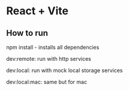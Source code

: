 # React + Vite


## How to run

npm install - installs all dependencies

dev:remote: run with http services

dev:local: run with mock local storage services

dev:local:mac: same but for mac
